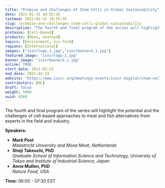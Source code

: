 ```yaml
---
title: "Promise and Challenges of Stem Cells in Global Sustainability"
date: 2021-01-15 10:55:35
lastmod: 2021-01-15 10:55:35
slug: /promise-and-challenges-stem-cells-global-sustainability
description: "The fourth and final program of the series will highlight the potential and the challenges of cell-based approaches to meat and fish alternatives from experts in the field and industry.Speakers:"
proteins: [Cell-Based]
products: [Meat, Seafood]
topics: [Environment, Sci-Tech]
regions: [International]
images: ["isscrlogo_1.jpg","isscrbannere_1.jpg"]
featured_image: "isscrlogo_1.jpg"
banner_image: "isscrbannere_1.jpg"
online: TRUE
start_date: 2021-02-23
end_date: 2021-02-23
website: "https://www.isscr.org/meetings-events/isscr-digital/stem-cells-and-global-sustainability"
contributors: [NL]
draft: false
weight: 5000
uuid: 8268
---
```

<p>The fourth and final program of the series will highlight the potential and the challenges of cell-based approaches to meat and fish alternatives from experts in the field and industry.</p>
<p><strong>Speakers:</strong></p>
<ul>
<li><strong>Mark Post</strong><br />
	<em>Maastricht University and Mosa Meat, </em><em>Netherlands</em></li>
<li><strong>Shoji Takeuchi, PhD</strong><br />
	<em>Graduate School of Information Science and Technology, University of Tokyo and Institute of Industrial Science, Japan</em></li>
<li><strong>Anne Mullen, PhD</strong><br />
	<em>Nature Food, USA</em></li>
</ul>
<p><strong>Time: </strong>06:00 - 07:30 EST</p>
